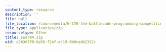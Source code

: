 ```yaml
---
content_type: resource
description: ''
file: null
file_location: /coursemedia/6-370-the-battlecode-programming-competition-january-iap-2013/c7b3d7f98a56f24fac190b0ced42312c_swarm4.zip
file_type: application/zip
resourcetype: Other
title: swarm4.zip
uid: c7b3d7f9-8a56-f24f-ac19-0b0ced42312c
---
```


